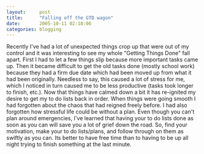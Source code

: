 ```yaml
---
layout:     post
title:      "Falling off the GTD wagon"
date:       2005-10-11 02:10:06
categories: blogging
---
```

Recently I've had a lot of unexpected things crop up that were out of my control and it was interesting to see my whole "Getting Things Done" fall apart. First I had to let a few things slip because more important tasks came up. Then it became difficult to get the old tasks done (mostly school work) because they had a firm due date which had been moved up from what it had been originally. Needless to say, this caused a lot of stress for me, which I noticed in turn caused me to be less productive (tasks took longer to finish, etc.). Now that things have calmed down a bit it has re-ignited my desire to get my to do lists back in order. When things were going smooth I had forgotten about the chaos that had reigned freely before. I had also forgotten how stressful life could be without a plan. Even though you can't plan around emergencies, I've learned that having your to do lists done as soon as you can will save you a lot of grief down the road. So, find your motivation, make your to do lists/plans, and follow through on them as swiftly as you can. Its better to have free time than to having to be up all night trying to finish something at the last minute.
